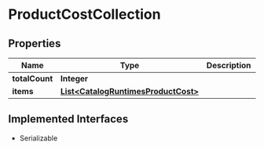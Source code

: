 

# ProductCostCollection


## Properties

| Name | Type | Description | Notes |
|------------ | ------------- | ------------- | -------------|
|**totalCount** | **Integer** |  |  [optional] |
|**items** | [**List&lt;CatalogRuntimesProductCost&gt;**](CatalogRuntimesProductCost.md) |  |  [optional] |


## Implemented Interfaces

* Serializable


